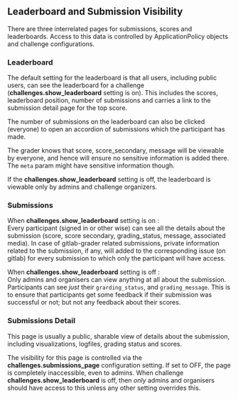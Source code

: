 ## Leaderboard and Submission Visibility

There are three interrelated pages for submissions, scores and leaderboards. Access to this data is controlled by ApplicationPolicy objects and challenge configurations.

### Leaderboard

The default setting for the leaderboard is that all users, including public users, can see the leaderboard for a challenge (**challenges.show_leaderboard** setting is on). This includes the scores, leaderboard position, number of submissions and carries a link to the submission detail page for the top score.

The number of submissions on the leaderboard can also be clicked (everyone) to open an accordion of submissions which the participant has made.

The grader knows that score, score_secondary, message will be viewable by everyone, and hence will ensure no sensitive information is added there. The `meta` param might have sensitive information though.

If the **challenges.show_leaderboard** setting is off, the leaderboard is viewable only by admins and challenge organizers.

### Submissions

When **challenges.show_leaderboard** setting is on :   
Every participant (signed in or other wise) can see all the details about the submission (score, score secondary, grading_status, message, associated media). In case of gitlab-grader related submissions, private information related to the submission, if any, will added to the corresponding issue (on gitlab) for every submission to which only the participant will have access.  

When **challenges.show_leaderboard** setting is off :  
Only admins and organisers can view anything at all about the submission.
Participants can see *just* their `grarding_status`, and `grading_message`. This is to ensure that participants get some feedback if their submission was successful or not; but not any feedback about their scores.


### Submissions Detail

This page is usually a public, sharable view of details about the submission, including visualizations, logfiles, grading status and scores.

The visibility for this page is controlled via the **challenges.submissions_page** configuration setting. If set to OFF, the page is completely inaccessible, even to admins.
When challenge **challenges.show_leaderboard** is off, then *only* admins and organisers should have access to this unless any other setting overrides this.
